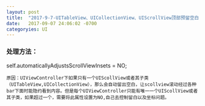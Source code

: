 ```yaml
---
layout: post
title:  "2017-9-7-UITableView、UICollectionView、UIScrollView顶部预留空白问题"
date:   2017-09-07 24:06:02 -0700
categoryies: UI
---
```



### 处理方法：

self.automaticallyAdjustsScrollViewInsets = NO;
```
原因：UIViewController下如果只有一个UIScollView或者其子类（UITableView,UICollectionView），那么会自动留出空白，让scollview滚动经过各种bar下面时能隐约看到内容。但是每个UIViewController只能有唯一一个UIScollView或者其子类，如果超过一个，需要将此属性设置为NO,自己去控制留白以及坐标问题。
```
